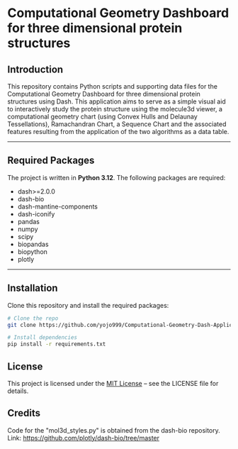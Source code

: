 # Computational Geometry Dashboard for three dimensional protein structures

## Introduction
This repository contains Python scripts and supporting data files for the Computational Geometry Dashboard for three dimensional protein structures using Dash.
This application aims to serve as a simple visual aid to interactively study the protein structure using the molecule3d viewer, a computational geometry chart (using Convex Hulls and Delaunay Tessellations), Ramachandran Chart, a Sequence Chart and the associated features resulting from the application of the two algorithms as a data table.


---

## Required Packages
The project is written in **Python 3.12**. The following packages are required:

- dash>=2.0.0
- dash-bio
- dash-mantine-components
- dash-iconify
- pandas
- numpy
- scipy
- biopandas
- biopython
- plotly

---

## Installation
Clone this repository and install the required packages:

```bash
# Clone the repo
git clone https://github.com/yojo999/Computational-Geometry-Dash-Application.git

# Install dependencies
pip install -r requirements.txt

```

## License
This project is licensed under the [MIT License](LICENSE) – see the LICENSE file for details.


## Credits
Code for the "mol3d_styles.py" is obtained from the dash-bio repository.
Link: https://github.com/plotly/dash-bio/tree/master
